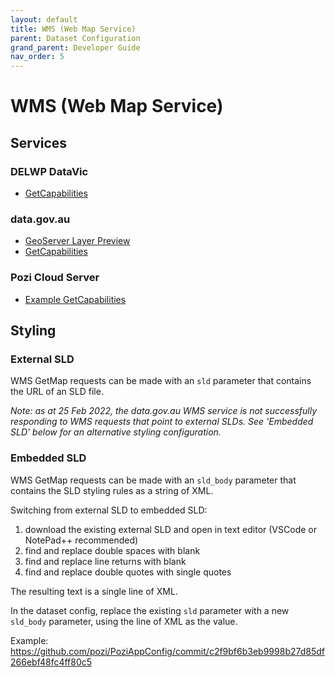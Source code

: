 ```yaml
---
layout: default
title: WMS (Web Map Service)
parent: Dataset Configuration
grand_parent: Developer Guide
nav_order: 5
---
```


# WMS (Web Map Service)

## Services

### DELWP DataVic

* [GetCapabilities](https://services.land.vic.gov.au/catalogue/publicproxy/guest/dv_geoserver/wms?request=getCapabilities)

### data.gov.au

* [GeoServer Layer Preview](https://data.gov.au/geoserver/web/wicket/bookmarkable/org.geoserver.web.demo.MapPreviewPage?0)
* [GetCapabilities](https://data.gov.au/geoserver/wms?SERVICE=WMS&VERSION=1.3.0&REQUEST=GetCapabilities)

### Pozi Cloud Server

* [Example GetCapabilities](https://d2nozjvesbm579.cloudfront.net/iis/qgisserver?service=WMS&request=GetCapabilities&MAP=C:/Program%20Files%20(x86)/Pozi/server/data/local/sample/queenscliffe/vicmap.qgs)

## Styling

### External SLD

WMS GetMap requests can be made with an `sld` parameter that contains the URL of an SLD file.

*Note: as at 25 Feb 2022, the data.gov.au WMS service is not successfully responding to WMS requests that point to external SLDs. See 'Embedded SLD' below for an alternative styling configuration.*

### Embedded SLD

WMS GetMap requests can be made with an `sld_body` parameter that contains the SLD styling rules as a string of XML.

Switching from external SLD to embedded SLD:

1. download the existing external SLD and open in text editor (VSCode or NotePad++ recommended)
2. find and replace double spaces with blank
3. find and replace line returns with blank
4. find and replace double quotes with single quotes

The resulting text is a single line of XML.

In the dataset config, replace the existing `sld` parameter with a new `sld_body` parameter, using the line of XML as the value.

Example: https://github.com/pozi/PoziAppConfig/commit/c2f9bf6b3eb9998b27d85df266ebf48fc4ff80c5

